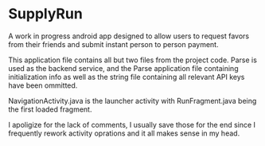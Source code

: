 # SupplyRun
A work in progress android app designed to allow users to request favors from their friends and submit instant person to person payment.

This application file contains all but two files from the project code.  Parse is used as the backend service, and the Parse application 
file containing initialization info as well as the string file containing all relevant API keys have been ommitted.  

NavigationActivity.java is the launcher activity with RunFragment.java being the first loaded fragment.

I apoligize for the lack of comments, I usually save those for the end since I frequently rework activity oprations and it all makes 
sense in my head.

